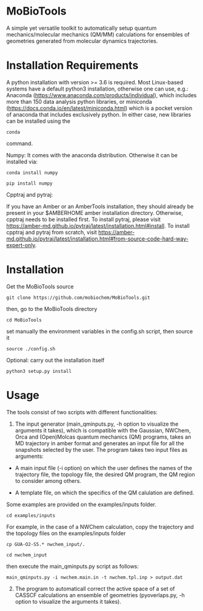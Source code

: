 # MoBioTools
A simple yet versatile toolkit to automatically setup quantum mechanics/molecular mechanics (QM/MM) calculations for ensembles of geometries generated from molecular dynamics trajectories.

# Installation Requirements
A python installation with version >= 3.6 is required. Most Linux-based systems have a default python3 installation, otherwise one can use, e.g.: Anaconda (https://www.anaconda.com/products/individual), which includes more than 150 data analysis python libraries, or miniconda (https://docs.conda.io/en/latest/miniconda.html) which is a pocket version of anaconda that includes exclusively python. In either case, new libraries can be installed using the
```
conda
```
command.


Numpy: It comes with the anaconda distribution. Otherwise it can be installed via:

```
conda install numpy
```

```
pip install numpy
```

Cpptraj and pytraj:

If you have an Amber or an AmberTools installation, they should already be present in your $AMBERHOME amber installation directory. Otherwise, cpptraj needs to be installed first. To install pytraj, please visit https://amber-md.github.io/pytraj/latest/installation.html#install. To install cpptraj and pytraj from scratch, visit https://amber-md.github.io/pytraj/latest/installation.html#from-source-code-hard-way-expert-only.

# Installation
Get the MoBioTools source
```
git clone https://github.com/mobiochem/MoBioTools.git
```
then, go to the MoBioTools directory
```
cd MoBioTools
```
set manually the environment variables in the config.sh script, then source it
```
source ./config.sh
```
Optional: carry out the installation itself
```
python3 setup.py install
```


# Usage
The tools consist of two scripts with different functionalities:
1. The input generator (main_qminputs.py, -h option to visualize the arguments it takes), which is compatible with the Gaussian, NWChem, Orca and (Open)Molcas quantum mechanics (QM) programs, takes an MD trajectory in amber format and generates an input file for all the snapshots selected by the user. The program takes two input files as arguments: 

- A main input file (-i option) on which the user defines the names of the trajectory file, the topology file, the desired QM program, the QM region to consider among others.

- A template file, on which the specifics of the QM calulation are defined.

Some examples are provided on the examples/inputs folder. 
```
cd examples/inputs
```
For example, in the case of a NWChem calculation, copy the trajectory and the topology files on the examples/inputs folder
```
cp GUA-O2-S5.* nwchem_input/.

cd nwchem_input
```
then execute the main_qminputs.py script as follows:
```
main_qminputs.py -i nwchem.main.in -t nwchem.tpl.inp > output.dat
```

2. The program to automaticall correct the active space of a set of CASSCF calculations an ensemble of geometries (pyoverlaps.py, -h option to visualize the arguments it takes). 
